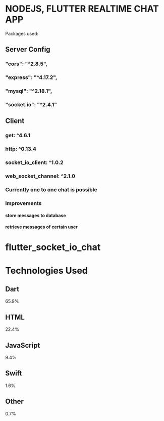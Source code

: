 # NODEJS, FLUTTER REALTIME CHAT APP

Packages used:

## Server Config

### "cors": "^2.8.5",

### "express": "^4.17.2",

### "mysql": "^2.18.1",

### "socket.io": "^2.4.1"

## Client

### get: ^4.6.1

### http: ^0.13.4

### socket_io_client: ^1.0.2

### web_socket_channel: ^2.1.0

### Currently one to one chat is possible

### Improvements

#### store messages to database

#### retrieve messages of certain user
# flutter_socket_io_chat

# Technologies Used

## Dart
65.9%
 
## HTML
22.4%
 
## JavaScript
9.4%
 
## Swift
1.6%
 
## Other
0.7%
